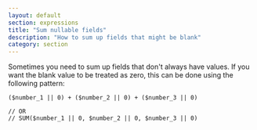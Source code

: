 ```yaml
---
layout: default
section: expressions
title: "Sum nullable fields"
description: "How to sum up fields that might be blank"
category: section
---
```


Sometimes you need to sum up fields that don't always have values. If you want the blank value to be treated as zero, this can be done using the following pattern:

```
($number_1 || 0) + ($number_2 || 0) + ($number_3 || 0)

// OR
// SUM($number_1 || 0, $number_2 || 0, $number_3 || 0)
```
